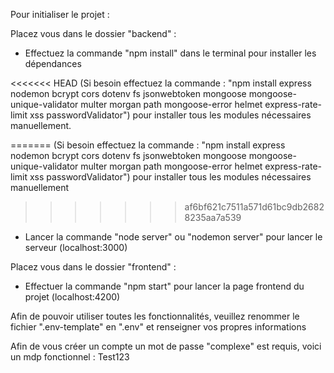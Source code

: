 Pour initialiser le projet :

Placez vous dans le dossier "backend" :

- Effectuez la commande "npm install" dans le terminal pour installer les dépendances
  
<<<<<<< HEAD
 (Si besoin effectuez la commande : "npm install express nodemon bcrypt cors dotenv fs jsonwebtoken mongoose mongoose-unique-validator multer  morgan path mongoose-error helmet express-rate-limit xss passwordValidator") pour installer tous les modules nécessaires manuellement.
 
=======
 (Si besoin effectuez la commande : "npm install express nodemon bcrypt cors dotenv fs jsonwebtoken mongoose mongoose-unique-validator multer  morgan path mongoose-error helmet express-rate-limit xss passwordValidator") pour installer tous les modules nécessaires manuellement

>>>>>>> af6bf621c7511a571d61bc9db26828235aa7a539
- Lancer la commande "node server" ou "nodemon server" pour lancer le serveur (localhost:3000)

Placez vous dans le dossier "frontend" :

- Effectuer la commande "npm start" pour lancer la page frontend du projet (localhost:4200)

Afin de pouvoir utiliser toutes les fonctionnalités, veuillez renommer le fichier ".env-template" en ".env" et renseigner vos propres informations

Afin de vous créer un compte un mot de passe "complexe" est requis, voici un mdp fonctionnel : Test123
